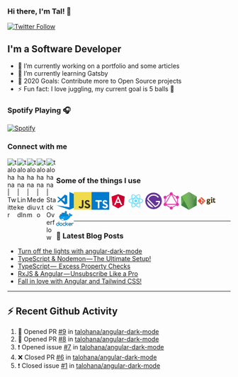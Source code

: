 ### Hi there, I'm Tal! 👋
[![Twitter Follow](https://img.shields.io/twitter/follow/talohanax?color=1DA1F2&logo=twitter&style=for-the-badge)](https://twitter.com/intent/follow?original_referer=https%3A%2F%2Fgithub.com%2Ftalohana&screen_name=talohanax)

## I'm a Software Developer

- 🔭 I’m currently working on a portfolio and some articles
- 🌱 I’m currently learning Gatsby
- 🥅 2020 Goals: Contribute more to Open Source projects
- ⚡ Fun fact: I love juggling, my current goal is 5 balls 🤹

### Spotify Playing 🎧

[![Spotify](https://spotify-now-playing.talohana.vercel.app/api/spotify)](https://open.spotify.com/user/omnitenebris)

### Connect with me

[<img align="left" alt="talohana | Twitter" width="22px" src="https://cdn.jsdelivr.net/npm/simple-icons@v3/icons/twitter.svg" />][twitter]
[<img align="left" alt="talohana | LinkedIn" width="22px" src="https://cdn.jsdelivr.net/npm/simple-icons@v3/icons/linkedin.svg" />][linkedin]
[<img align="left" alt="talohana | Medium" width="22px" src="https://cdn.jsdelivr.net/npm/simple-icons@v3/icons/medium.svg" />][medium]
[<img align="left" alt="talohana | dev.to" width="22px" src="https://cdn.jsdelivr.net/npm/simple-icons@v3/icons/dev-dot-to.svg" />][dev.to]
[<img align="left" alt="talohana | StackOverflow" width="22px" src="https://cdn.jsdelivr.net/npm/simple-icons@v3/icons/stackoverflow.svg" />][stackoverflow]

<br />

### Some of the things I use

<img align="left" alt="Visual Studio Code" width="40px" src="https://raw.githubusercontent.com/github/explore/80688e429a7d4ef2fca1e82350fe8e3517d3494d/topics/visual-studio-code/visual-studio-code.png" />
<img align="left" alt="JavaScript" width="40px" src="https://raw.githubusercontent.com/github/explore/80688e429a7d4ef2fca1e82350fe8e3517d3494d/topics/javascript/javascript.png" />
<img align="left" alt="JavaScript" width="40px" src="https://raw.githubusercontent.com/github/explore/80688e429a7d4ef2fca1e82350fe8e3517d3494d/topics/typescript/typescript.png" />
<img align="left" alt="Angular" width="40px" src="https://raw.githubusercontent.com/github/explore/80688e429a7d4ef2fca1e82350fe8e3517d3494d/topics/angular/angular.png" />
<img align="left" alt="React" width="40px" src="https://raw.githubusercontent.com/github/explore/80688e429a7d4ef2fca1e82350fe8e3517d3494d/topics/react/react.png" />
<img align="left" alt="Gatsby" width="40px" src="https://raw.githubusercontent.com/github/explore/e94815998e4e0713912fed477a1f346ec04c3da2/topics/gatsby/gatsby.png" />
<img align="left" alt="GraphQL" width="40px" src="https://raw.githubusercontent.com/github/explore/80688e429a7d4ef2fca1e82350fe8e3517d3494d/topics/graphql/graphql.png" />
<img align="left" alt="Node.js" width="40px" src="https://raw.githubusercontent.com/github/explore/80688e429a7d4ef2fca1e82350fe8e3517d3494d/topics/nodejs/nodejs.png" />
<img align="left" alt="Git" width="40px" src="https://raw.githubusercontent.com/github/explore/80688e429a7d4ef2fca1e82350fe8e3517d3494d/topics/git/git.png" />
<img align="left" alt="Docker" width="40px" src="https://raw.githubusercontent.com/github/explore/80688e429a7d4ef2fca1e82350fe8e3517d3494d/topics/docker/docker.png" />

<br />
<br />
<br />

---
### 📕 Latest Blog Posts

<!-- BLOG-POST-LIST:START -->
- [Turn off the lights with angular-dark-mode](https://medium.com/swlh/turn-off-the-lights-with-angular-dark-mode-194241f491ae?source=rss-f62d142d9ee3------2)
- [TypeScript & Nodemon — The Ultimate Setup!](https://levelup.gitconnected.com/typescript-nodemon-the-ultimate-setup-7200aa60cc8b?source=rss-f62d142d9ee3------2)
- [TypeScript —  Excess Property Checks](https://levelup.gitconnected.com/typescript-excess-property-checks-6ffe5584f450?source=rss-f62d142d9ee3------2)
- [RxJS & Angular — Unsubscribe Like a Pro](https://medium.com/swlh/rxjs-angular-unsubscribe-like-a-pro-ffeedec60aa7?source=rss-f62d142d9ee3------2)
- [Fall in love with Angular and Tailwind CSS!](https://medium.com/@tal.ohana.x/fall-in-love-with-angular-and-tailwind-css-51f66d182ff8?source=rss-f62d142d9ee3------2)
<!-- BLOG-POST-LIST:END -->
---

## :zap: Recent Github Activity

<!--START_SECTION:activity-->
1. 💪 Opened PR [#9](https://github.com/talohana/angular-dark-mode/pull/9) in [talohana/angular-dark-mode](https://github.com/talohana/angular-dark-mode)
2. 💪 Opened PR [#8](https://github.com/talohana/angular-dark-mode/pull/8) in [talohana/angular-dark-mode](https://github.com/talohana/angular-dark-mode)
3. ❗️ Opened issue [#7](https://github.com/talohana/angular-dark-mode/issues/7) in [talohana/angular-dark-mode](https://github.com/talohana/angular-dark-mode)
4. ❌ Closed PR [#6](https://github.com/talohana/angular-dark-mode/pull/6) in [talohana/angular-dark-mode](https://github.com/talohana/angular-dark-mode)
5. ❗️ Closed issue [#1](https://github.com/talohana/angular-dark-mode/issues/1) in [talohana/angular-dark-mode](https://github.com/talohana/angular-dark-mode)
<!--END_SECTION:activity-->

[twitter]: https://twitter.com/talohanax
[linkedin]: https://www.linkedin.com/in/tal-ohana-8a663a146/
[medium]: https://medium.com/@tal.ohana.x
[dev.to]: https://dev.to/talohana
[stackoverflow]: https://stackoverflow.com/users/10715502/tal-ohana
